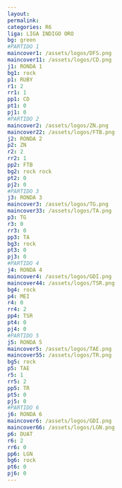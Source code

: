 ```yaml
---
layout: 
permalink: 
categories: R6 
liga: LIGA INDIGO ORO
bg: green
#PARTIDO 1
maincover1: /assets/logos/DFS.png
maincover11: /assets/logos/CD.png
j1: RONDA 1
bg1: rock
p1: RUBY
r1: 2
rr1: 1
pp1: CD
pt1: 0
pj1: 0
#PARTIDO 2
maincover2: /assets/logos/ZN.png
maincover22: /assets/logos/FTB.png
j2: RONDA 2
p2: ZN
r2: 2
rr2: 1
pp2: FTB
bg2: rock rock
pt2: 0
pj2: 0
#PARTIDO 3
j3: RONDA 3
maincover3: /assets/logos/TG.png
maincover33: /assets/logos/TA.png
p3: TG
r3: 0
rr3: 0
pp3: TA
bg3: rock
pt3: 0
pj3: 0
#PARTIDO 4
j4: RONDA 4
maincover4: /assets/logos/GDI.png
maincover44: /assets/logos/TSR.png
bg4: rock 
p4: MEI
r4: 0
rr4: 2
pp4: TSR
pt4: 0
pj4: 0
#PARTIDO 5
j5: RONDA 5
maincover5: /assets/logos/TAE.png
maincover55: /assets/logos/TR.png
bg5: rock 
p5: TAE
r5: 1
rr5: 2
pp5: TR
pt5: 0
pj5: 0
#PARTIDO 6
j6: RONDA 6
maincover6: /assets/logos/GDI.png
maincover66: /assets/logos/LGN.png
p6: DUAT
r6: 2
rr6: 0
pp6: LGN
bg6: rock
pt6: 0
pj6: 0
---
```

